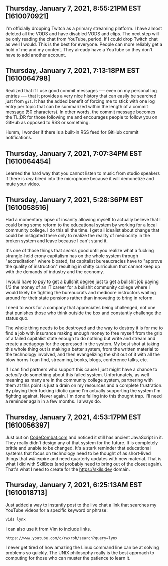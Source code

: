 ## Thursday, January 7, 2021, 8:55:21PM EST [1610070921]

I'm officially dropping Twitch as a primary streaming platform. I have
almost deleted all the VODS and have disabled VODS and clips. The next
step will be only reading the chat from YouTube, period. If I could drop
Twitch chat as well I would. This is the best for everyone. People can
more reliably get a hold of me and my content. They already have a
YouTube so they don't have to add another account. 

## Thursday, January 7, 2021, 7:13:18PM EST [1610064798]

Realized that if I use good commit messages --- even on my personal log
entries --- that it provides a very nice history that can easily be
searched just from `git`. It has the added benefit of forcing me to
stick with one log entry per topic that can be summarized within the
length of a commit message (50 characters). In other words, the commit
message becomes the TL;DR for those following me and encourages people
to follow you on GitHub as opposed to RSS or something.

Humm, I wonder if there is a built-in RSS feed for GitHub commit
notifications.

## Thursday, January 7, 2021, 7:07:34PM EST [1610064454]

Learned the hard way that you cannot listen to music from studio
speakers if there is *any* bleed into the microphone because it will
demonetize and mute your video.

## Thursday, January 7, 2021, 5:28:36PM EST [1610058516]

Had a momentary lapse of insanity allowing myself to actually believe
that I could bring some reform to the educational system by working for
a local community college. I do this all the time. I get all idealist
about change that could be instigated there only to realize the reality
of mediocrity in the broken system and leave because I can't stand it.

It's one of those things that *seems* good until you realize what a
fucking strangle-hold crony capitalism has on the whole system through
"accreditation" where bloated, fat capitalist bureaucracies have to
"approve the quality of instruction" resulting in shitty curriculum that
cannot keep up with the demands of industry and the economy. 

I would have to *pay* to get a bullshit degree just to get a bullshit
job paying 1/3 the money of an IT career for a bullshit community
college where I would likely be fighting the bureaucrats and mediocre
instructors waiting around for their state pensions rather than
innovating to bring in reform. 

I need to work for a company that appreciates being challenged, not one
that punishes those who think outside the box and constantly challenge
the status quo. 

The whole thing needs to be destroyed and the way to destroy it is for
me to find a job with insurance making enough money to free myself from
the grip of a failed capitalist state enough to do nothing but write and
stream and create a pedagogy for the oppressed in the system. My best
shot at taking this whole thing out is making a better system, from the
written material to the technology involved, and then evangelizing the
shit out of it with all the blow horns I can find, streaming, books,
blogs, conference talks, etc.

If I can find partners who support this cause I just might have a chance
to *actually* do something about this failed system. Unfortunately, as
well meaning as many are in the community college system, partnering
with them at this point is just a drain on my resources and a complete
frustration. By playing their fucking idiotic game I'm actually
supporting the system I'm fighting against. Never again. I'm done
falling into this thought trap. I'll need a reminder again in a few
months. I always do.

## Thursday, January 7, 2021, 4:53:17PM EST [1610056397]

Just out on
[CodeCombat.com](https://duck.com/lite?kd=-1&kp=-1&q=CodeCombat.com) and
noticed it still has ancient JavaScript in it. They really didn't design
any of that system for the future. It is completely brittle and unable
to be changed. It's a stark reminder that educational systems that focus
on technology need to be thought of as short-lived things that *will*
expire and need quarterly updates with new material. That is what I did
with SkilBots (and probably need to bring out of the closet again).
That's what I need to create for the <https://skils.dev> domain.

## Thursday, January 7, 2021, 6:25:13AM EST [1610018713]

Just added a way to instantly post to the live chat a link that searches
my YouTube videos for a specific keyword or phrase:

```sh
vids lynx
```

I can also use it from Vim to include links.

```
https://www.youtube.com/c/rwxrob/search?query=lynx
```

I never get tired of how amazing the Linux command line can be at
solving problems so quickly. The UNIX philosophy really is the best
approach to computing for those who can muster the patience to learn it.

